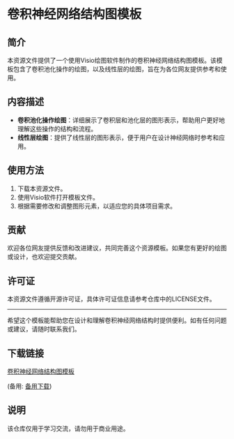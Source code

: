 # 卷积神经网络结构图模板

## 简介
本资源文件提供了一个使用Visio绘图软件制作的卷积神经网络结构图模板。该模板包含了卷积池化操作的绘图，以及线性层的绘图，旨在为各位网友提供参考和使用。

## 内容描述
- **卷积池化操作绘图**：详细展示了卷积层和池化层的图形表示，帮助用户更好地理解这些操作的结构和流程。
- **线性层绘图**：提供了线性层的图形表示，便于用户在设计神经网络时参考和应用。

## 使用方法
1. 下载本资源文件。
2. 使用Visio软件打开模板文件。
3. 根据需要修改和调整图形元素，以适应您的具体项目需求。

## 贡献
欢迎各位网友提供反馈和改进建议，共同完善这个资源模板。如果您有更好的绘图或设计，也欢迎提交贡献。

## 许可证
本资源文件遵循开源许可证，具体许可证信息请参考仓库中的LICENSE文件。

---

希望这个模板能帮助您在设计和理解卷积神经网络结构时提供便利。如有任何问题或建议，请随时联系我们。

## 下载链接
[卷积神经网络结构图模板](https://pan.quark.cn/s/f0409e842632) 

(备用: [备用下载](https://pan.baidu.com/s/1BiSnWIbTM0epq_ROwFJ0rA?pwd=1234))

## 说明

该仓库仅用于学习交流，请勿用于商业用途。

